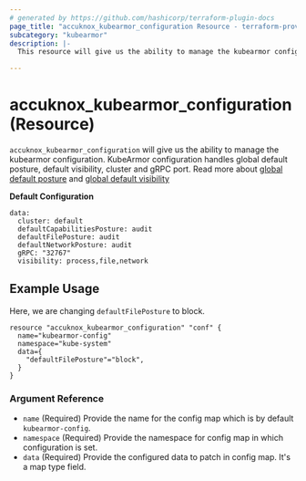 ```yaml
---
# generated by https://github.com/hashicorp/terraform-plugin-docs
page_title: "accuknox_kubearmor_configuration Resource - terraform-provider-accuknox"
subcategory: "kubearmor"
description: |-
  This resource will give us the ability to manage the kubearmor configuration.

---
```


# accuknox_kubearmor_configuration (Resource)

`accuknox_kubearmor_configuration` will give us the ability to manage the kubearmor configuration. KubeArmor configuration handles global default posture, default visibility, cluster and gRPC port. Read more about [global default posture](https://github.com/kubearmor/KubeArmor/blob/main/getting-started/default_posture.md#configuring-default-posture) and [global default visibility](https://github.com/kubearmor/KubeArmor/blob/main/getting-started/kubearmor_visibility.md)

**Default Configuration**

```
data:
  cluster: default
  defaultCapabilitiesPosture: audit
  defaultFilePosture: audit
  defaultNetworkPosture: audit
  gRPC: "32767"
  visibility: process,file,network
```

## Example Usage

Here, we are changing `defaultFilePosture` to block.

```
resource "accuknox_kubearmor_configuration" "conf" {
  name="kubearmor-config"
  namespace="kube-system"
  data={
    "defaultFilePosture"="block",
  }
}
```

### Argument Reference

- `name` (Required) Provide the name for the config map which is by default `kubearmor-config`.
- `namespace` (Required) Provide the namespace for config map in which configuration is set.
- `data` (Required) Provide the configured data to patch in config map. It's a map type field.
